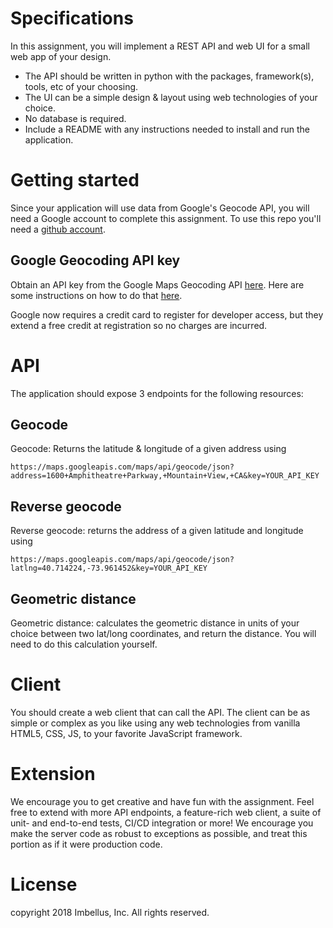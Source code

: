 # Specifications
In this assignment, you will implement a REST API and web UI for a small web app of your design. 
* The API should be written in python with the packages, framework(s), tools, etc
of your choosing.
* The UI can be a simple design & layout using web technologies of your choice.
* No database is required.
* Include a README with any instructions needed to install and run the
  application.

# Getting started
Since your application will use data from Google's Geocode API, you will need a Google account to complete this assignment.
To use this repo you'll need a [github account](https://www.github.com).

## Google Geocoding API key
Obtain an API key from the Google Maps Geocoding API [here](https://developers.google.com/maps/documentation/geocoding/intro).
Here are some instructions on how to do that [here](https://support.google.com/googleapi/answer/6158862?hl=en).

Google now requires a credit card to register for developer access, but they extend a free credit at registration so no charges are incurred. 

# API
The application should expose 3 endpoints for the following resources:
## Geocode
Geocode: Returns the latitude & longitude of a given address using

`https://maps.googleapis.com/maps/api/geocode/json?address=1600+Amphitheatre+Parkway,+Mountain+View,+CA&key=YOUR_API_KEY`

## Reverse geocode
Reverse geocode: returns the address of a given latitude and longitude using

`https://maps.googleapis.com/maps/api/geocode/json?latlng=40.714224,-73.961452&key=YOUR_API_KEY`

## Geometric distance
Geometric distance: calculates the geometric distance in units of your choice between two lat/long coordinates, and return the distance.
You will need to do this calculation yourself.

# Client
You should create a web client that can call the API. The client can be as simple or complex as you like
using any web technologies from vanilla HTML5, CSS, JS, to your favorite JavaScript framework.

# Extension
We encourage you to get creative and have fun with the assignment. Feel free to extend with more API endpoints, a feature-rich web client, a suite of unit- and end-to-end tests, CI/CD integration or more! We encourage you make the server code as robust to exceptions as possible, and treat this portion as if it were production code.

# License
copyright 2018 Imbellus, Inc. All rights reserved.
